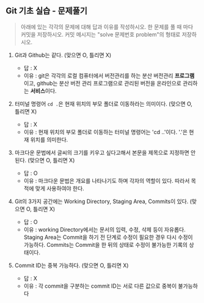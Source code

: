 ## Git 기초 실습 - 문제풀기

> 아래에 있는 각각의 문제에 대해 답과 이유를 작성하시오.
> 한 문제를 풀 때 마다 커밋을 저장하시오. 커밋 메시지는 "solve 문제번호 problem"의 형태로 저장하시오.



1. Git과 Github는 같다. (맞으면 O, 틀리면 X)

   - 답 : X
   - 이유 : git은 각각의 로컬 컴퓨터에서 버전관리를 하는 분산 버전관리 **프로그램**이고, 
            github는 분산 버전 관리 프로그램으로 관리된 버전을 온라인으로 관리하는 **서비스**이다.

   

2. 터미널 명령어 `cd .`은 현재 위치의 부모 폴더로 이동하라는 의미이다. (맞으면 O, 틀리면 X)

   - 답 : X
   - 이유 : 현재 위치의 부모 폴더로 이동하는 터미널 명령어는 'cd ..'이다. '.'은 현재 위치를 의미한다.



3. 마크다운 문법에서 글씨의 크기를 키우고 싶다고해서 본문을 제목으로 지정하면 안된다. (맞으면 O, 틀리면 X)
   - 답 : O
   - 이유 : 마크다운 문법은 개요를 나타나기도 하며 각자의 역할이 있다. 따라서 목적에 맞게 사용하여야 한다.



4. Git의 3가지 공간에는 Working Directory, Staging Area, Commits이 있다. (맞으면 O, 틀리면 X)
   - 답 : O
   - 이유 : working Directory에서는 문서의 입력, 수정, 삭제 등이 자유롭다.
            Staging Area는 Commit을 하기 전 단계로 수정이 필요한 경우 다시 수정이 가능하다.
            Commits는 Commit을 한 뒤의 상태로 수정이 불가능한 기록의 상태이다.



5. Commit ID는 중복 가능하다. (맞으면 O, 틀리면 X)
   - 답 : X
   - 이유 : 각 commit을 구분하는 commit ID는 서로 다른 값으로 중복이 불가능하다
